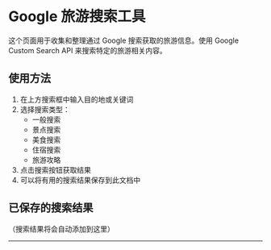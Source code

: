 <script setup>
import GoogleTravelSearch from '../components/GoogleTravelSearch.vue'
</script>

# Google 旅游搜索工具

这个页面用于收集和整理通过 Google 搜索获取的旅游信息。使用 Google Custom Search API 来搜索特定的旅游相关内容。

<ClientOnly>
  <GoogleTravelSearch />
</ClientOnly>

## 使用方法

1. 在上方搜索框中输入目的地或关键词
2. 选择搜索类型：
   - 一般搜索
   - 景点搜索
   - 美食搜索
   - 住宿搜索
   - 旅游攻略
3. 点击搜索按钮获取结果
4. 可以将有用的搜索结果保存到此文档中

## 已保存的搜索结果

（搜索结果将会自动添加到这里）

---
